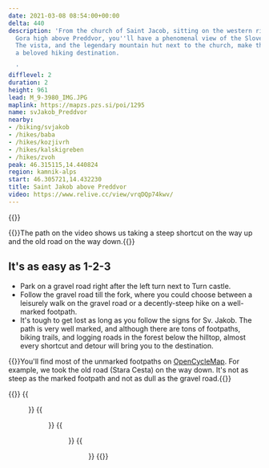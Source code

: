 ```yaml
---
date: 2021-03-08 08:54:00+00:00
delta: 440
description: 'From the church of Saint Jacob, sitting on the western ridge of Potoška
  Gora high above Preddvor, you''ll have a phenomenal view of the Slovenian Alps.
  The vista, and the legendary mountain hut next to the church, make this hilltop
  a beloved hiking destination.

  '
difflevel: 2
duration: 2
height: 961
lead: M_9-3980_IMG.JPG
maplink: https://mapzs.pzs.si/poi/1295
name: svJakob_Preddvor
nearby:
- /biking/svjakob
- /hikes/baba
- /hikes/kozjivrh
- /hikes/kalskigreben
- /hikes/zvoh
peak: 46.315115,14.440824
region: kamnik-alps
start: 46.305721,14.432230
title: Saint Jakob above Preddvor
video: https://www.relive.cc/view/vrqDQp74kwv/
---
```

{{<hike-details description="true">}}

{{<note warn>}}The path on the video shows us taking a steep shortcut on the way up and the old road on the way down.{{</note>}}

## It's as easy as 1-2-3

* Park on a gravel road right after the left turn next to Turn castle.
* Follow the gravel road till the fork, where you could choose between a leisurely walk on the gravel road or a decently-steep hike on a well-marked footpath.
* It's tough to get lost as long as you follow the signs for Sv. Jakob. The path is very well marked, and although there are tons of footpaths, biking trails, and logging roads in the forest below the hilltop, almost every shortcut and detour will bring you to the destination.

{{<note info>}}You'll find most of the unmarked footpaths on [OpenCycleMap](https://www.opencyclemap.org/?zoom=16&lat=46.31002&lon=14.44204&layers=B0000). For example, we took the old road (Stara Cesta) on the way down. It's not as steep as the marked footpath and not as dull as the gravel road.{{</note>}}

{{<gallery>}}
{{<figure src="M_9-3974_IMG.JPG">}}
{{<figure src="M_9-3976_IMG.JPG">}}
{{<figure src="M_9-3978_IMG.JPG">}}
{{<figure src="M_9-3983_IMG.JPG">}}
{{</gallery>}}

